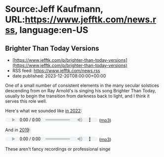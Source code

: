 # Source:Jeff Kaufmann, URL:https://www.jefftk.com/news.rss, language:en-US

## Brighter Than Today Versions
 - [https://www.jefftk.com/p/brighter-than-today-versions](https://www.jefftk.com/p/brighter-than-today-versions)
 - RSS feed: https://www.jefftk.com/news.rss
 - date published: 2023-12-20T08:00:00+00:00

<p><span>

One of a small number of consistent elements in the many secular
solstices descending from on Ray Arnold's is singing his song Brighter
Than Today, usually to begin the transition from darkness back to
light, and I think it serves this role well.

</span>

<p>

Here's what we sounded like <a href="https://www.jefftk.com/p/boston-solstice-2022-retrospective">in
2022</a>:

</p>

<p>

<audio controls="controls" src="https://www.jefftk.com/solstice-2022/solstice-2022-08-brighter.mp3" style="height: 1em;"></audio> (<a href="https://www.jefftk.com/solstice-2022/solstice-2022-08-brighter.mp3">mp3</a>)

</p>

<p>

And in <a href="https://www.jefftk.com/p/boston-solstice-2019-retrospective">2019</a>:

</p>

<p>

<audio controls="controls" src="https://www.jefftk.com/solstice-2019/18_brighter_than_today.mp3" style="height: 1em;"></audio> (<a href="https://www.jefftk.com/solstice-2019/18_brighter_than_today.mp3">mp3</a>)

</p>

<p>

These aren't fancy recordings or professional singe

